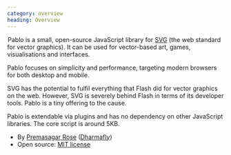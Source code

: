 ```yaml
--- 
category: overview
heading: Overview
---
```


&#8202;<span class="project-name">Pablo</span> is a small, open-source JavaScript library for [SVG][svg] (the web standard for vector graphics). It can be used for vector-based art, games, visualisations and interfaces.

Pablo focuses on simplicity and performance, targeting modern browsers for both desktop and mobile.

SVG has the potential to fulfil everything that Flash did for vector graphics on the web. However, SVG is severely behind Flash in terms of its developer tools. Pablo is a tiny offering to the cause.

Pablo is extendable via plugins and has no dependency on other JavaScript libraries. The core script is around 5KB.

* By [Premasagar Rose][prem] ([Dharmafly][df])
* Open source: [MIT license][mit]


[prem]: http://premasagar.com
[df]: http://dharmafly.com
[mit]: http://opensource.org/licenses/mit-license.php
[svg]: https://developer.mozilla.org/SVG
